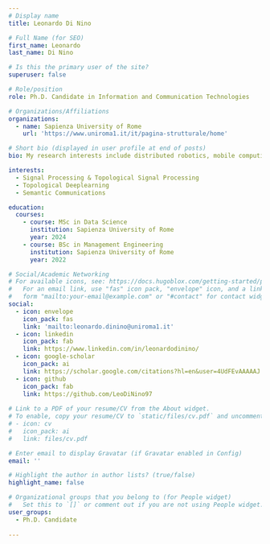 ```yaml
---
# Display name
title: Leonardo Di Nino

# Full Name (for SEO)
first_name: Leonardo
last_name: Di Nino

# Is this the primary user of the site?
superuser: false

# Role/position
role: Ph.D. Candidate in Information and Communication Technologies

# Organizations/Affiliations
organizations:
  - name: Sapienza University of Rome
    url: 'https://www.uniroma1.it/it/pagina-strutturale/home'

# Short bio (displayed in user profile at end of posts)
bio: My research interests include distributed robotics, mobile computing and programmable matter.

interests:
  - Signal Processing & Topological Signal Processing
  - Topological Deeplearning
  - Semantic Communications

education:
  courses:
    - course: MSc in Data Science
      institution: Sapienza University of Rome
      year: 2024
    - course: BSc in Management Engineering
      institution: Sapienza University of Rome
      year: 2022

# Social/Academic Networking
# For available icons, see: https://docs.hugoblox.com/getting-started/page-builder/#icons
#   For an email link, use "fas" icon pack, "envelope" icon, and a link in the
#   form "mailto:your-email@example.com" or "#contact" for contact widget.
social:
  - icon: envelope
    icon_pack: fas
    link: 'mailto:leonardo.dinino@uniroma1.it'
  - icon: linkedin
    icon_pack: fab
    link: https://www.linkedin.com/in/leonardodinino/
  - icon: google-scholar
    icon_pack: ai
    link: https://scholar.google.com/citations?hl=en&user=4UdFEvAAAAAJ
  - icon: github
    icon_pack: fab
    link: https://github.com/LeoDiNino97
    
# Link to a PDF of your resume/CV from the About widget.
# To enable, copy your resume/CV to `static/files/cv.pdf` and uncomment the lines below.
# - icon: cv
#   icon_pack: ai
#   link: files/cv.pdf

# Enter email to display Gravatar (if Gravatar enabled in Config)
email: ''

# Highlight the author in author lists? (true/false)
highlight_name: false

# Organizational groups that you belong to (for People widget)
#   Set this to `[]` or comment out if you are not using People widget.
user_groups:
  - Ph.D. Candidate
   
---
```


